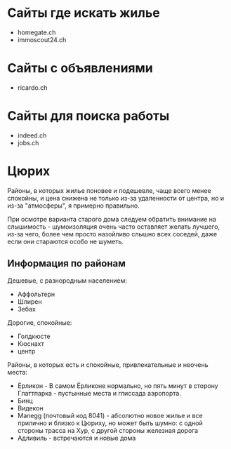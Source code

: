 # Сайты где искать жилье
* homegate.ch
* immoscout24.ch

# Сайты с объявлениями
* ricardo.ch

# Сайты для поиска работы
* indeed.ch
* jobs.ch 

# Цюрих

Районы, в которых жилье поновее и подешевле, чаще всего менее спокойны, и цена снижена не только из-за удаленности от центра, но и из-за "атмосферы", я примерно правильно.

При осмотре варианта старого дома следуем обратить внимание на слышимость - шумоизоляция очень часто оставляет желать лучшего, из-за чего, более чем просто назойливо слышно всех соседей, даже если они стараются особо не шуметь.

## Информация по районам

Дешевые, с разнородным населением: 
* Аффольтерн
* Шлирен
* Зебах

Дорогие, спокойные: 
* Голдкюсте
* Кюснахт
* центр

Районы, в которых есть и спокойные, привлекательные и неочень места: 
* Ёрликон - В самом Ёрликоне нормально, но пять минут в сторону Глаттпарка - пустынные места и глиссада аэропорта.
* Бинц
* Видекон
* Manegg (почтовый код 8041) - абсолютно новое жилье и все прилично и близко к Цюриху, но может быть шумно: с одной стороны трасса на Хур, с другой стороны железная дорога
* Адливиль - встречаются и новые дома

